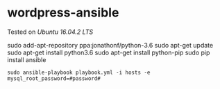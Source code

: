 # wordpress-ansible

Tested on *Ubuntu 16.04.2 LTS*

sudo add-apt-repository ppa:jonathonf/python-3.6
sudo apt-get update
 sudo apt-get install python3.6
 sudo apt-get install python-pip
sudo pip install ansible

```
sudo ansible-playbook playbook.yml -i hosts -e mysql_root_password=#password#
```

